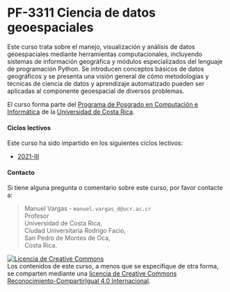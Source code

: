 # PF-3311 Ciencia de datos geoespaciales

Este curso trata sobre el manejo, visualización y análisis de datos geoespaciales mediante herramientas computacionales, incluyendo sistemas de información geográfica y módulos especializados del lenguaje de programación Python. Se introducen conceptos básicos de datos geográficos y se presenta una visión general de cómo metodologías y técnicas de ciencia de datos y aprendizaje automatizado pueden ser aplicadas al componente geoespacial de diversos problemas.

El curso forma parte del [Programa de Posgrado en Computación e Informática](http://www.pci.ucr.ac.cr/) de la [Universidad de Costa Rica](https://www.ucr.ac.cr/).

#### Ciclos lectivos

Este curso ha sido impartido en los siguientes ciclos lectivos:

- [2021-III](https://pf3311-cienciadatosgeoespaciales.github.io/2021-iii/)

#### Contacto

Si tiene alguna pregunta o comentario sobre este curso, por favor contacte a:

> Manuel Vargas - `manuel.vargas_d@ucr.ac.cr`  
Profesor  
Universidad de Costa Rica,  
Ciudad Universitaria Rodrigo Facio,  
San Pedro de Montes de Oca,  
Costa Rica.

<a rel="license" href="http://creativecommons.org/licenses/by-sa/4.0/"><img alt="Licencia de Creative Commons" style="border-width:0" src="https://i.creativecommons.org/l/by-sa/4.0/88x31.png" /></a><br />Los contenidos de este curso, a menos que se especifique de otra forma, se comparten mediante una <a rel="license" href="http://creativecommons.org/licenses/by-sa/4.0/">licencia de Creative Commons Reconocimiento-CompartirIgual 4.0 Internacional</a>.
